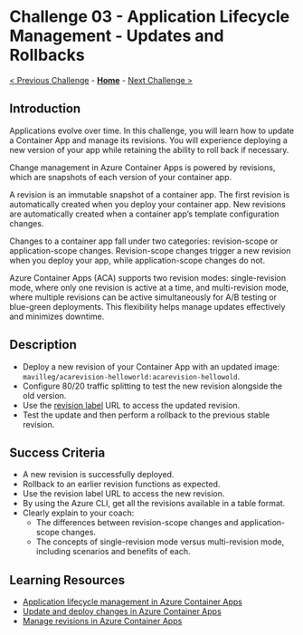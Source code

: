 # Challenge 03 - Application Lifecycle Management - Updates and Rollbacks

 [< Previous Challenge](./Challenge-02.md) - **[Home](../README.md)** - [Next Challenge >](./Challenge-04.md)

## Introduction
Applications evolve over time. In this challenge, you will learn how to update a Container App and manage its revisions. You will experience deploying a new version of your app while retaining the ability to roll back if necessary.

Change management in Azure Container Apps is powered by revisions, which are snapshots of each version of your container app.

A revision is an immutable snapshot of a container app. The first revision is automatically created when you deploy your container app. New revisions are automatically created when a container app’s template configuration changes. 

Changes to a container app fall under two categories: revision-scope or application-scope changes. Revision-scope changes trigger a new revision when you deploy your app, while application-scope changes do not.

Azure Container Apps (ACA) supports two revision modes: single-revision mode, where only one revision is active at a time, and multi-revision mode, where multiple revisions can be active simultaneously for A/B testing or blue-green deployments. This flexibility helps manage updates effectively and minimizes downtime.

## Description
- Deploy a new revision of your Container App with an updated image: `mavilleg/acarevision-helloworld:acarevision-hellowold`.
- Configure 80/20 traffic splitting to test the new revision alongside the old version.
- Use the [revision label](https://learn.microsoft.com/en-us/azure/container-apps/revisions#labels) URL to access the updated revision.
- Test the update and then perform a rollback to the previous stable revision.

## Success Criteria
- A new revision is successfully deployed.
- Rollback to an earlier revision functions as expected.
- Use the revision label URL to access the new revision.
- By using the Azure CLI, get all the revisions available in a table format.
- Clearly explain to your coach:
  - The differences between revision-scope changes and application-scope changes.
  - The concepts of single-revision mode versus multi-revision mode, including scenarios and benefits of each.

## Learning Resources
- [Application lifecycle management in Azure Container Apps](https://learn.microsoft.com/en-us/azure/container-apps/application-lifecycle-management)
- [Update and deploy changes in Azure Container Apps](https://learn.microsoft.com/en-us/azure/container-apps/revisions)
- [Manage revisions in Azure Container Apps](https://learn.microsoft.com/en-us/azure/container-apps/revisions-manage)
